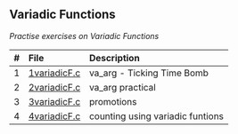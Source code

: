 ## Variadic Functions
*Practise exercises on Variadic Functions*

|#|File|Description|
|:---|:--|:----|
|1|[1variadicF.c](./1variadicF.c)|va_arg - Ticking Time Bomb|
|2|[2variadicF.c](./2variadicF.c)|va_arg practical|
|3|[3variadicF.c](./3variadicF.c)|promotions|
|4|[4variadicF.c](./4variadicF.c)|counting using variadic funtions|
